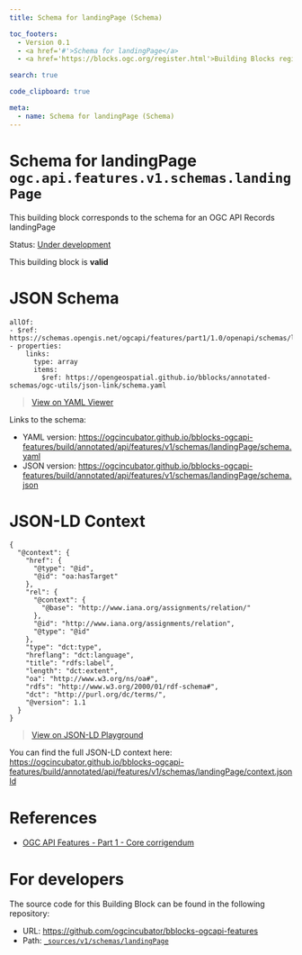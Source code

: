 ```yaml
---
title: Schema for landingPage (Schema)

toc_footers:
  - Version 0.1
  - <a href='#'>Schema for landingPage</a>
  - <a href='https://blocks.ogc.org/register.html'>Building Blocks register</a>

search: true

code_clipboard: true

meta:
  - name: Schema for landingPage (Schema)
---
```



# Schema for landingPage `ogc.api.features.v1.schemas.landingPage`

This building block corresponds to the schema for an OGC API Records landingPage

<p class="status">
    <span data-rainbow-uri="http://www.opengis.net/def/status">Status</span>:
    <a href="http://www.opengis.net/def/status/under-development" target="_blank" data-rainbow-uri>Under development</a>
</p>

<aside class="success">
This building block is <strong>valid</strong>
</aside>


# JSON Schema

```yaml--schema
allOf:
- $ref: https://schemas.opengis.net/ogcapi/features/part1/1.0/openapi/schemas/landingPage.yaml
- properties:
    links:
      type: array
      items:
        $ref: https://opengeospatial.github.io/bblocks/annotated-schemas/ogc-utils/json-link/schema.yaml

```

> <a target="_blank" href="https://avillar.github.io/TreedocViewer/?dataParser=yaml&amp;dataUrl=https%3A%2F%2Fogcincubator.github.io%2Fbblocks-ogcapi-features%2Fbuild%2Fannotated%2Fapi%2Ffeatures%2Fv1%2Fschemas%2FlandingPage%2Fschema.yaml&amp;expand=2&amp;option=%7B%22showTable%22%3A+false%7D">View on YAML Viewer</a>

Links to the schema:

* YAML version: <a href="https://ogcincubator.github.io/bblocks-ogcapi-features/build/annotated/api/features/v1/schemas/landingPage/schema.yaml" target="_blank">https://ogcincubator.github.io/bblocks-ogcapi-features/build/annotated/api/features/v1/schemas/landingPage/schema.yaml</a>
* JSON version: <a href="https://ogcincubator.github.io/bblocks-ogcapi-features/build/annotated/api/features/v1/schemas/landingPage/schema.json" target="_blank">https://ogcincubator.github.io/bblocks-ogcapi-features/build/annotated/api/features/v1/schemas/landingPage/schema.json</a>


# JSON-LD Context

```json--ldContext
{
  "@context": {
    "href": {
      "@type": "@id",
      "@id": "oa:hasTarget"
    },
    "rel": {
      "@context": {
        "@base": "http://www.iana.org/assignments/relation/"
      },
      "@id": "http://www.iana.org/assignments/relation",
      "@type": "@id"
    },
    "type": "dct:type",
    "hreflang": "dct:language",
    "title": "rdfs:label",
    "length": "dct:extent",
    "oa": "http://www.w3.org/ns/oa#",
    "rdfs": "http://www.w3.org/2000/01/rdf-schema#",
    "dct": "http://purl.org/dc/terms/",
    "@version": 1.1
  }
}
```

> <a target="_blank" href="https://json-ld.org/playground/#json-ld=https%3A%2F%2Fogcincubator.github.io%2Fbblocks-ogcapi-features%2Fbuild%2Fannotated%2Fapi%2Ffeatures%2Fv1%2Fschemas%2FlandingPage%2Fcontext.jsonld">View on JSON-LD Playground</a>

You can find the full JSON-LD context here:
<a href="https://ogcincubator.github.io/bblocks-ogcapi-features/build/annotated/api/features/v1/schemas/landingPage/context.jsonld" target="_blank">https://ogcincubator.github.io/bblocks-ogcapi-features/build/annotated/api/features/v1/schemas/landingPage/context.jsonld</a>

# References

* [OGC API Features - Part 1 - Core corrigendum](https://docs.ogc.org/is/17-069r4/17-069r4.html)

# For developers

The source code for this Building Block can be found in the following repository:

* URL: <a href="https://github.com/ogcincubator/bblocks-ogcapi-features" target="_blank">https://github.com/ogcincubator/bblocks-ogcapi-features</a>
* Path:
<code><a href="https://github.com/ogcincubator/bblocks-ogcapi-features/blob/HEAD/_sources/v1/schemas/landingPage" target="_blank">_sources/v1/schemas/landingPage</a></code>

